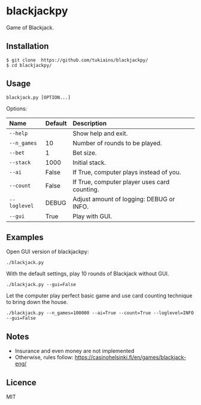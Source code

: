 # blackjackpy
Game of Blackjack.

## Installation
``` 
$ git clone  https://github.com/tukiains/blackjackpy/
$ cd blackjackpy/
```

## Usage

```
blackjack.py [OPTION...]
```

Options:

| Name         | Default | Description                                  | 
|:-------------|:--------|:---------------------------------------------|
| `--help`     |         | Show help and exit.                          |
| `--n_games`  | 10      | Number of rounds to be played.               |
| `--bet`      | 1       | Bet size.                                    |
| `--stack`    | 1000    | Initial stack.                               |
| `--ai`       | False   | If True, computer plays instead of you.      |
| `--count`    | False   | If True, computer player uses card counting. |
| `--loglevel` | DEBUG   | Adjust amount of logging: DEBUG or INFO.     |
| `--gui`      | True    | Play with GUI.                               |



## Examples
Open GUI version of blackjackpy:
```
./blackjack.py
```

With the default settings, play 10 rounds of Blackjack without GUI.
```
./blackjack.py --gui=False
```

Let the computer play perfect basic game and use card counting technique to bring down the house.
```
./blackjack.py --n_games=100000 --ai=True --count=True --loglevel=INFO --gui=False
```

## Notes
* Insurance and even money are not implemented
* Otherwise, rules follow: https://casinohelsinki.fi/en/games/blackjack-eng/


## Licence
MIT